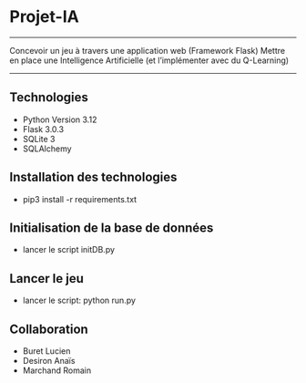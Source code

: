 # Projet-IA
***
Concevoir un jeu à travers une application web (Framework Flask)
Mettre en place une Intelligence Artificielle (et l’implémenter avec du Q-Learning)
***
## Technologies
- Python Version 3.12
- Flask 3.0.3
- SQLite 3
- SQLAlchemy
## Installation des technologies
- pip3 install -r requirements.txt

## Initialisation de la base de données
- lancer le script initDB.py
## Lancer le jeu
- lancer le script: python run.py

## Collaboration
- Buret Lucien
- Desiron Anaïs
- Marchand Romain

